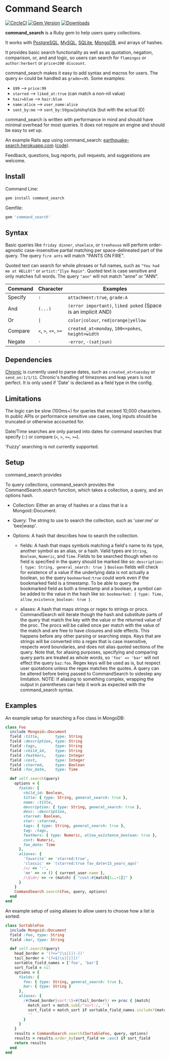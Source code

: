 # Command Search
[![CircleCI](https://circleci.com/gh/zumbalogy/command_search.svg?style=svg)](https://circleci.com/gh/zumbalogy/command_search)
[![Gem Version](https://badge.fury.io/rb/command_search.svg)](https://badge.fury.io/rb/command_search)
[![Downloads](https://img.shields.io/gem/dt/command_search.svg?style=flat)](https://rubygems.org/gems/command_search)

**command_search** is a Ruby gem to help users query collections.

It works with
[PostgreSQL](https://www.postgresql.org/),
[MySQL](https://www.mysql.com/),
[SQLite](https://www.sqlite.org/),
[MongoDB](https://www.mongodb.com/),
and arrays of hashes.

It provides basic search functionality as well as as quotation, negation, comparison, or, and and logic, so users can search for `flamingos` or `author:herbert` or `price<200 discount`.

command_search makes it easy to add syntax and macros for users.
The query `A+` could be handled as `grade>=95`.
Some examples:
* `$99` --> `price:99`
* `starred` --> `liked_at:true` (can match a non-nil value)
* `hair=blue` --> `hair:blue`
* `name:alice` --> `user_name:alice`
* `sent_by:me` --> `sent_by:59guwJphUhqfd2A` (but with the actual ID)

command_search is written with performance in mind and should have minimal overhead for most queries.
It does not require an engine and should be easy to set up.

An example Rails app using command_search:
[earthquake-search.herokuapp.com](https://earthquake-search.herokuapp.com/)
([code](https://github.com/zumbalogy/command_search_example)).

Feedback, questions, bug reports, pull requests, and suggestions are welcome.

## Install
Command Line:
```ruby
gem install command_search
```
Gemfile:
```ruby
gem 'command_search'
```

## Syntax
Basic queries like `friday dinner`, `shoelace`, or `treehouse` will perform order-agnostic case-insensitive partial matching per space-delineated part of the query.
The query `fire ants` will match "PANTS ON FIRE".

Quoted text can search for whole phrases or full names, such as `"You had me at HELLO!"` or `artist:"Ilya Repin"`.
Quoted text is case sensitive and only matches full words.
The query `"ann"` will not match "anne" or "ANN".


| Command | Character            | Examples                               |
| ----    | -----                | ----------                             |
| Specify | `:`                  | `attachment:true`, `grade:A`           |
| And     | `(...)`              | `(error important)`, `liked poked` (Space is an implicit AND) |
| Or      | `\|`                 | `color\|colour`, `red\|orange\|yellow` |
| Compare | `<`, `>`, `<=`, `>=` | `created_at<monday`, `100<=pokes`, `height>width`      |
| Negate  | `-`                  | `-error`, `-(sat\|sun)`                |

## Dependencies
[Chronic](https://github.com/mojombo/chronic)
is currently used to parse dates, such as `created_at>tuesday` or `send_on:1/1/11`.
Chronic's handling of timezones and leap years is not perfect.
It is only used if 'Date' is declared as a field type in the config.

## Limitations
The logic can be slow (100ms+) for queries that exceed 10,000 characters.
In public APIs or performance sensitive use cases, long inputs should
be truncated or otherwise accounted for.

Date/Time searches are only parsed into dates for command searches that
specify (`:`) or compare (`<`, `>`, `<=`, `>=`).

'Fuzzy' searching is not currently supported.

## Setup
command_search provides 

To query collections, command_search provides the CommandSearch.search function,
which takes a collection, a query, and an options hash.

* Collection: Either an array of hashes or a class that is a Mongoid::Document.

* Query: The string to use to search the collection, such as 'user:me' or 'bee|wasp'.

* Options: A hash that describes how to search the collection.

  * fields: A hash that maps symbols matching a field's name
  to its type, another symbol as an alias, or a hash. Valid types are `String`,
  `Boolean`, `Numeric`, and `Time`.
  Fields to be searched though when no field is specified in the query should be
  marked like so: `description: { type: String, general_search: true }`
  `Boolean` fields will check for existence of a value if the underlying
  data is not actually a boolean, so the query `bookmarked:true` could work even
  if the bookmarked field is a timestamp. To be able to query the bookmarked
  field as both a timestamp and a boolean, a symbol can be added to the value
  in the hash like so: `bookmarked: { type: Time, allow_existence_boolean: true }`.

  * aliases: A hash that maps strings or regex to strings or procs.
  CommandSearch will iterate though the hash and substitute parts of the query
  that match the key with the value or the returned value of the proc. The procs
  will be called once per match with the value of the match and are free to have
  closures and side effects.
  This happens before any other parsing or searching steps.
  Keys that are strings will be converted into a regex that is case insensitive,
  respects word boundaries, and does not alias quoted sections of the query. Note
  that, for aliasing purposes, specifying and comparing query parts are treated as
  whole words, so `'foo' => 'bar'` will not effect the query `baz:foo`.
  Regex keys will be used as is, but respect user quotations unless the regex
  matches the quotes. A query can be altered before being passed to CommandSearch
  to sidestep any limitation. NOTE: If aliasing to something complex, wrapping the
  output in parentheses can help it work as expected with the command_search syntax.

## Examples

An example setup for searching a Foo class in MongoDB:
```ruby
class Foo
  include Mongoid::Document
  field :title,       type: String
  field :description, type: String
  field :tags,        type: String
  field :child_id,    type: String
  field :feathers,    type: Integer
  field :cost,        type: Integer
  field :starred,     type: Boolean
  field :fav_date,    type: Time

  def self.search(query)
    options = {
      fields: {
        child_id: Boolean,
        title: { type: String, general_search: true },
        name: :title,
        description: { type: String, general_search: true },
        desc: :description,
        starred: Boolean,
        star: :starred,
        tags: { type: String, general_search: true },
        tag: :tags,
        feathers: { type: Numeric, allow_existence_boolean: true },
        cost: Numeric,
        fav_date: Time
      },
      aliases: {
        'favorite' => 'starred:true',
        'classic' => '(starred:true fav_date<15_years_ago)'
        /=/ => ':',
        'me' => -> () { current_user.name },
        /\$\d+/ => -> (match) { "cost:#{match[1..-1]}" }
      }
    }
    CommandSearch.search(Foo, query, options)
  end
end
```

An example setup of using aliases to allow users to choose how a list is sorted:
```ruby
class SortableFoo
  include Mongoid::Document
  field :foo, type: String
  field :bar, type: String

  def self.search(query)
    head_border = '(?<=^|\s|[|(-])'
    tail_border = '(?=$|\s|[|)])'
    sortable_field_names = ['foo', 'bar']
    sort_field = nil
    options = {
      fields: {
        foo: { type: String, general_search: true },
        bar: { type: String }
      },
      aliases: {
        /#{head_border}sort:\S+#{tail_border}/ => proc { |match|
          match_sort = match.sub(/^sort:/, '')
          sort_field = match_sort if sortable_field_names.include?(match_sort)
          ''
        }
      }
    }
    results = CommandSearch.search(SortableFoo, query, options)
    results = results.order_by(sort_field => :asc) if sort_field
    return results
  end
end
